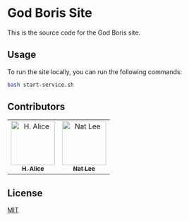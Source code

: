 # God Boris Site

This is the source code for the God Boris site.

## Usage

To run the site locally, you can run the following commands:

```bash
bash start-service.sh
```

## Contributors

<!-- ALL-CONTRIBUTORS-LIST:START - Do not remove or modify this section -->
<!-- prettier-ignore-start -->
<!-- markdownlint-disable -->
<table>
  <tbody>
    <tr>
      <td align="center"><a href="https://github.com/h-alice"><img src="https://avatars.githubusercontent.com/u/16372174?v=3?s=100" width="100px;" alt="H. Alice"/><br /><sub><b>H. Alice</b></sub></a></td>
      <td align="center"><a href="https://github.com/NatLee"><img src="https://avatars.githubusercontent.com/u/10178964?v=3?s=100" width="100px;" alt="Nat Lee"/><br /><sub><b>Nat Lee</b></sub></a></td>
    </tr>
  </tbody>
</table>

<!-- markdownlint-restore -->
<!-- prettier-ignore-end -->

<!-- ALL-CONTRIBUTORS-LIST:END -->

## License

[MIT](./LICENSE)